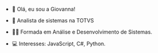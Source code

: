 - 👋 Olá, eu sou a Giovanna!

- 🐞 Analista de sistemas na TOTVS

- 👩‍🎓 Formada em Análise e Desenvolvimento de Sistemas.

- 💻 Interesses: JavaScript, C#, Python.

<!---
GiovannaBalotin/GiovannaBalotin is a ✨ special ✨ repository because its `README.md` (this file) appears on your GitHub profile.
You can click the Preview link to take a look at your changes.
--->
